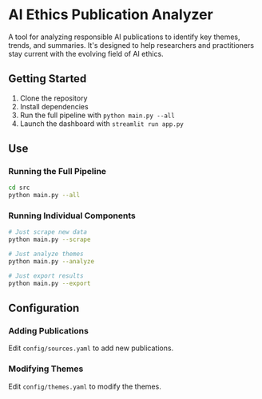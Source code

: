 # AI Ethics Publication Analyzer
A tool for analyzing responsible AI publications to identify key themes, trends, and summaries. It's designed to help researchers and practitioners stay current with the evolving field of AI ethics.

## Getting Started
1. Clone the repository
2. Install dependencies
3. Run the full pipeline with `python main.py --all`
4. Launch the dashboard with `streamlit run app.py`

## Use

### Running the Full Pipeline

```bash
cd src
python main.py --all
```

### Running Individual Components

```bash
# Just scrape new data
python main.py --scrape

# Just analyze themes
python main.py --analyze

# Just export results
python main.py --export
```

## Configuration

### Adding Publications

Edit `config/sources.yaml` to add new publications.

### Modifying Themes

Edit `config/themes.yaml` to modify the themes.
